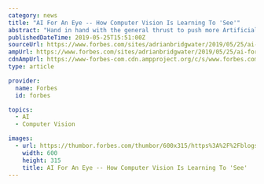 ```yaml
---
category: news
title: "AI For An Eye -- How Computer Vision Is Learning To 'See'"
abstract: "Hand in hand with the general thrust to push more Artificial Intelligence (AI) into our lives is the drive to give computers the ability to ‘see’ what’s happening in the world around them. It’s important to realize that, for the foreseeable future ..."
publishedDateTime: 2019-05-25T15:51:00Z
sourceUrl: https://www.forbes.com/sites/adrianbridgwater/2019/05/25/ai-for-an-eye-how-computer-vision-is-learning-to-see/
ampUrl: https://www.forbes.com/sites/adrianbridgwater/2019/05/25/ai-for-an-eye-how-computer-vision-is-learning-to-see/amp/
cdnAmpUrl: https://www-forbes-com.cdn.ampproject.org/c/s/www.forbes.com/sites/adrianbridgwater/2019/05/25/ai-for-an-eye-how-computer-vision-is-learning-to-see/amp/
type: article

provider:
  name: Forbes
  id: forbes

topics:
  - AI
  - Computer Vision

images:
  - url: https://thumbor.forbes.com/thumbor/600x315/https%3A%2F%2Fblogs-images.forbes.com%2Fadrianbridgwater%2Ffiles%2F2019%2F05%2F1-Adrian-B-IMG_20190521_135337.jpg
    width: 600
    height: 315
    title: AI For An Eye -- How Computer Vision Is Learning To 'See'
---
```

